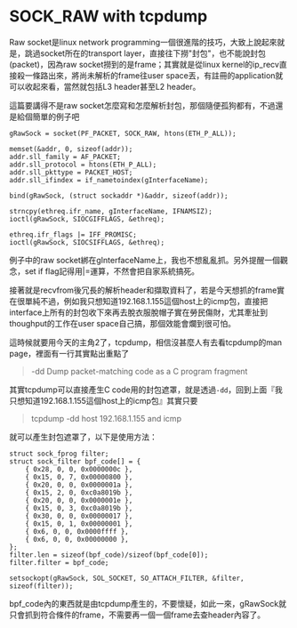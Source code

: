 # SOCK_RAW with tcpdump

Raw socket是linux network programming一個很進階的技巧，大致上說起來就是，跳過socket所在的transport layer，直接往下撈"封包"，也不能說封包(packet)，因為raw socket撈到的是frame；其實就是從linux kernel的ip_recv直接殺一條路出來，將尚未解析的frame往user space丟，有註冊的application就可以收起來看，當然就包括L3 header甚至L2 header。
 
這篇要講得不是raw socket怎麼寫和怎麼解析封包，那個隨便孤狗都有，不過還是給個簡單的例子吧
```
gRawSock = socket(PF_PACKET, SOCK_RAW, htons(ETH_P_ALL));

memset(&addr, 0, sizeof(addr));
addr.sll_family = AF_PACKET;
addr.sll_protocol = htons(ETH_P_ALL);
addr.sll_pkttype = PACKET_HOST;
addr.sll_ifindex = if_nametoindex(gInterfaceName);

bind(gRawSock, (struct sockaddr *)&addr, sizeof(addr));

strncpy(ethreq.ifr_name, gInterfaceName, IFNAMSIZ);
ioctl(gRawSock, SIOCGIFFLAGS, &ethreq);

ethreq.ifr_flags |= IFF_PROMISC;
ioctl(gRawSock, SIOCSIFFLAGS, &ethreq);
```
例子中的raw socket綁在gInterfaceName上，我也不想亂亂抓。另外提醒一個觀念，set if flag記得用|=運算，不然會把自家系統搞死。
 
接著就是recvfrom後冗長的解析header和擷取資料了，若是今天想抓的frame實在很單純不過，例如我只想知道192.168.1.155這個host上的icmp包，直接把interface上所有的封包收下來再去脫衣服脫帽子實在勞民傷財，尤其牽扯到thoughput的工作在user space自己搞，那個效能會爛到很可怕。

這時候就要用今天的主角2了，tcpdump，相信沒甚麼人有去看tcpdump的man page，裡面有一行其實點出重點了
 
> -dd    Dump packet-matching code as a C program fragment
 
其實tcpdump可以直接產生C code用的封包遮罩，就是透過`-dd`，回到上面『我只想知道192.168.1.155這個host上的icmp包』其實只要
 
> tcpdump -dd host 192.168.1.155 and icmp
 
就可以產生封包遮罩了，以下是使用方法：
```
struct sock_fprog filter;
struct sock_filter bpf_code[] = {
	{ 0x28, 0, 0, 0x0000000c },
	{ 0x15, 0, 7, 0x00000800 },
	{ 0x20, 0, 0, 0x0000001a },
	{ 0x15, 2, 0, 0xc0a8019b },
	{ 0x20, 0, 0, 0x0000001e },
	{ 0x15, 0, 3, 0xc0a8019b },
	{ 0x30, 0, 0, 0x00000017 },
	{ 0x15, 0, 1, 0x00000001 },
	{ 0x6, 0, 0, 0x0000ffff },
	{ 0x6, 0, 0, 0x00000000 },
};
filter.len = sizeof(bpf_code)/sizeof(bpf_code[0]);
filter.filter = bpf_code;

setsockopt(gRawSock, SOL_SOCKET, SO_ATTACH_FILTER, &filter, sizeof(filter));
```
bpf_code內的東西就是由tcpdump產生的，不要懷疑，如此一來，gRawSock就只會抓到符合條件的frame，不需要再一個一個frame去查header內容了。

